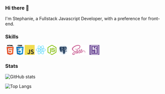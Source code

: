 ### Hi there 👋

I'm Stephanie, a Fullstack Javascript Developer, with a preference for front-end.

### Skills

<img src="icons/html.png" height="32" alt="html">
<img src="icons/css.png" height="32" alt="css">
<img src="icons/js.png" height="32" alt="javascript">
<img src="icons/react.png" height="32" alt="react">
<img src="icons/node.png" height="32" alt="nodejs">
<img src="icons/postgresql.png" height="32" alt="postgresql">
<img src="icons/sass.png" height="32" alt="sass">
<img src="icons/heroku.png" height="32" alt="heroku">


### Stats

![GitHub stats](https://github-readme-stats.vercel.app/api?username=stephanie-calmels&hide=stars,issues&show_icons=true&theme=blueberry)

![Top Langs](https://github-readme-stats.vercel.app/api/top-langs/?username=stephanie-calmels&&layout=compact&theme=blueberry)
